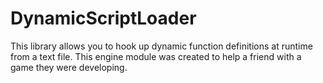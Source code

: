 # DynamicScriptLoader
This library allows you to hook up dynamic function definitions at runtime from a text file.
This engine module was created to help a friend with a game they were developing.
